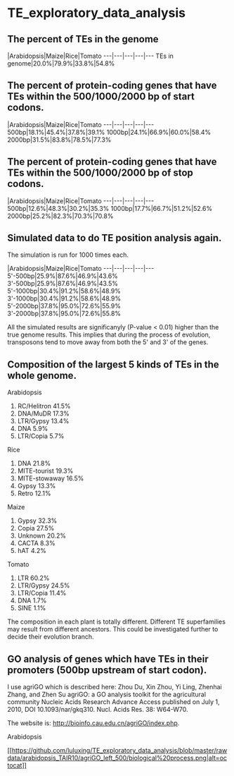 # TE_exploratory_data_analysis

## The percent of TEs in the genome

 |Arabidopsis|Maize|Rice|Tomato
---|---|---|---|---
TEs in genome|20.0%|79.9%|33.8%|54.8%

## The percent of protein-coding genes that have TEs within the 500/1000/2000 bp of start codons.

 |Arabidopsis|Maize|Rice|Tomato
---|---|---|---|---
500bp|18.1%|45.4%|37.8%|39.1%
1000bp|24.1%|66.9%|60.0%|58.4%
2000bp|31.5%|83.8%|78.5%|77.3%

## The percent of protein-coding genes that have TEs within the 500/1000/2000 bp of stop codons.

 |Arabidopsis|Maize|Rice|Tomato
---|---|---|---|---
500bp|12.6%|48.3%|30.2%|35.3%
1000bp|17.7%|66.7%|51.2%|52.6%
2000bp|25.2%|82.3%|70.3%|70.8%

## Simulated data to do TE position analysis again.

The simulation is run for 1000 times each.

 |Arabidopsis|Maize|Rice|Tomato
---|---|---|---|---
5'-500bp|25.9%|87.6%|46.9%|43.6%
3'-500bp|25.9%|87.6%|46.9%|43.5%
5'-1000bp|30.4%|91.2%|58.6%|48.9%
3'-1000bp|30.4%|91.2%|58.6%|48.9%
5'-2000bp|37.8%|95.0%|72.6%|55.9%
3'-2000bp|37.8%|95.0%|72.6%|55.8%

All the simulated results are significanyly (P-value < 0.01) higher than the true genome results. This implies that during the process of evolution, transposons tend to move away from both the 5' and 3' of the genes.

## Composition of the largest 5 kinds of TEs in the whole genome. 

Arabidopsis
  1. RC/Helitron 41.5%
  2. DNA/MuDR 17.3%
  3. LTR/Gypsy 13.4%
  4. DNA 5.9%
  5. LTR/Copia 5.7%
  
Rice
  1. DNA 21.8%
  2. MITE-tourist 19.3%
  3. MITE-stowaway 16.5%
  4. Gypsy 13.3%
  5. Retro 12.1%
  
Maize
  1. Gypsy 32.3%
  2. Copia 27.5%
  3. Unknown 20.2%
  4. CACTA 8.3%
  5. hAT 4.2%
  
Tomato
  1. LTR 60.2%
  2. LTR/Gypsy 24.5%
  3. LTR/Copia 11.4%
  4. DNA 1.7%
  5. SINE 1.1%
  
The composition in each plant is totally different. Different TE superfamilies may result from different ancestors. This could be investigated further to decide their evolution branch.

## GO analysis of genes which have TEs in their promoters (500bp upstream of start codon).

I use agriGO which is described here: Zhou Du, Xin Zhou, Yi Ling, Zhenhai Zhang, and Zhen Su agriGO: a GO analysis toolkit for the agricultural community Nucleic Acids Research Advance Access published on July 1, 2010, DOI 10.1093/nar/gkq310. Nucl. Acids Res. 38: W64-W70. 

The website is: http://bioinfo.cau.edu.cn/agriGO/index.php.

Arabidopsis

[[https://github.com/luluxing/TE_exploratory_data_analysis/blob/master/rawdata/arabidopsis_TAIR10/agriGO_left_500/biological%20process.png|alt=octocat]]


  
